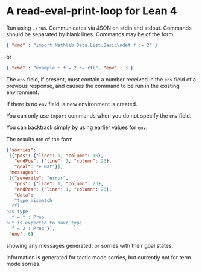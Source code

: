 # A read-eval-print-loop for Lean 4

Run using `./run`.
Communicates via JSON on stdin and stdout.
Commands should be separated by blank lines.
Commands may be of the form

```json
{ "cmd" : "import Mathlib.Data.List.Basic\ndef f := 2" }
```

or

```json
{ "cmd" : "example : f = 2 := rfl", "env" : 3 }
```

The `env` field, if present,
must contain a number received in the `env` field of a previous response,
and causes the command to be run in the existing environment.

If there is no `env` field, a new environment is created.

You can only use `import` commands when you do not specify the `env` field.

You can backtrack simply by using earlier values for `env`.

The results are of the form

```json
{"sorries":
 [{"pos": {"line": 1, "column": 18},
   "endPos": {"line": 1, "column": 23},
   "goal": "⊢ Nat"}],
 "messages":
 [{"severity": "error",
   "pos": {"line": 1, "column": 23},
   "endPos": {"line": 1, "column": 26},
   "data":
   "type mismatch
  rfl
has type
  f = f : Prop
but is expected to have type
  f = 2 : Prop"}],
 "env": 6}
```

showing any messages generated, or sorries with their goal states.

Information is generated for tactic mode sorries,
but currently not for term mode sorries.
